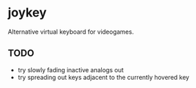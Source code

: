 # joykey
Alternative virtual keyboard for videogames.

## TODO
- try slowly fading inactive analogs out
- try spreading out keys adjacent to the currently hovered key
